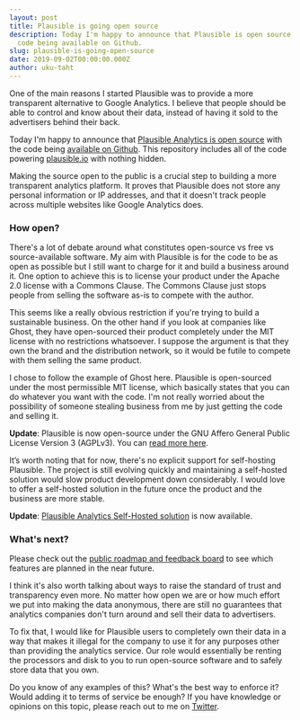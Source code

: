 ```yaml
---
layout: post
title: Plausible is going open source
description: Today I'm happy to announce that Plausible is open source with the
  code being available on Github.
slug: plausible-is-going-open-source
date: 2019-09-02T00:00:00.000Z
author: uku-taht
---
```

One of the main reasons I started Plausible was to provide a more transparent alternative to Google Analytics. I believe that people should be able to control and know about their data, instead of having it sold to the advertisers behind their back.

Today I'm happy to announce that [Plausible Analytics is open source](https://plausible.io/open-source-website-analytics) with the code being [available on Github](https://github.com/plausible/analytics). This repository includes all of the code powering [plausible.io](https://plausible.io) with nothing hidden.

Making the source open to the public is a crucial step to building a more transparent analytics platform. It proves that Plausible does not store any personal information or IP addresses, and that it doesn't track people across multiple websites like Google Analytics does.

### How open?

There's a lot of debate around what constitutes open-source vs free vs source-available software. My aim with Plausible is for the code to be as open as possible but I still want to charge for it and build a business around it. One option to achieve this is to license your product under the Apache 2.0 license with a Commons Clause. The Commons Clause just stops people from selling the software as-is to compete with the author.

This seems like a really obvious restriction if you're trying to build a sustainable business. On the other hand if you look at companies like Ghost, they have open-sourced their product completely under the MIT license with no restrictions whatsoever. I suppose the argument is that they own the brand and the distribution network, so it would be futile to compete with them selling the same product.

I chose to follow the example of Ghost here. Plausible is open-sourced under the most permissible MIT license, which basically states that you can do whatever you want with the code. I'm not really worried about the possibility of someone stealing business from me by just getting the code and selling it.

**Update**: Plausible is now open-source under the GNU Affero General Public License Version 3 (AGPLv3). You can [read more here](https://plausible.io/blog/open-source-licenses).

It’s worth noting that for now, there's no explicit support for self-hosting Plausible. The project is still evolving quickly and maintaining a self-hosted solution would slow product development down considerably. I would love to offer a self-hosted solution in the future once the product and the business are more stable.

**Update**: [Plausible Analytics Self-Hosted solution](https://plausible.io/self-hosted-web-analytics) is now available.

### What's next?

Please check out the [public roadmap and feedback board](https://plausible.io/roadmap) to see which features are planned in the near future.

I think it's also worth talking about ways to raise the standard of trust and transparency even more. No matter how open we are or how much effort we put into making the data anonymous, there are still no guarantees that analytics companies don't turn around and sell their data to advertisers.

To fix that, I would like for Plausible users to completely own their data in a way that makes it illegal for the company to use it for any purposes other than providing the analytics service. Our role would essentially be renting the processors and disk to you to run open-source software and to safely store data
that you own.

Do you know of any examples of this? What's the best way to enforce it? Would adding it to terms of service be enough? If you have knowledge or opinions on this topic, please reach out to me on [Twitter](https://twitter.com/ukutaht).
